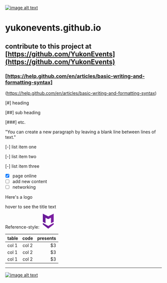[![image alt text](https://scontent.fybz2-2.fna.fbcdn.net/v/t1.0-9/48269257_2159102764154388_339179683398549504_n.jpg?_nc_cat=107&_nc_oc=AQm7OTUJgU3fNP-Gev7NMGKxsT-Ca8_UEvyeWFiXCrSTKcwy5rS68RZmWEGBEasip-A&_nc_ht=scontent.fybz2-2.fna&oh=fba91fe7350dfa7711513071ac9b0ca2&oe=5E079968)](https://www.facebook.com/YukonEvents/)

# yukonevents.github.io

## contribute to this project at [https://github.com/YukonEvents](https://github.com/YukonEvents)

### [https://help.github.com/en/articles/basic-writing-and-formatting-syntax]
(https://help.github.com/en/articles/basic-writing-and-formatting-syntax)

[#] heading

[##] sub heading

[###] etc.

"You can create a new paragraph by leaving a blank line between lines of text."

[-] list item one 

[-] list item two 

[-] list item three 



- [x] page online
- [ ] add new content
- [ ] networking

Here's a logo 

hover to see the title text

Reference-style: 
![alt text][logo]

[logo]: https://github.com/adam-p/markdown-here/raw/master/src/common/images/icon48.png "Logo Title Text"

| table         | code          | presents |
| ------------- |:-------------:| --------:|
| col 1         | col 2         |       $3 |
| col 1         | col 2         |       $3 |
| col 1         | col 2         |       $3 |


---

[![image alt text](http://img.youtube.com/vi/YOUTUBE_VIDEO_ID_HERE/0.jpg)](https://www.youtube.com/watch?v=QUldxN4S1UY)


